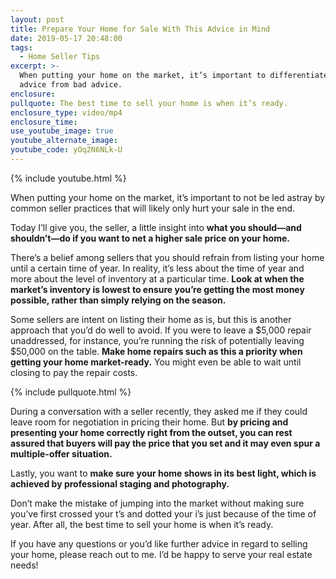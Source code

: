 ```yaml
---
layout: post
title: Prepare Your Home for Sale With This Advice in Mind
date: 2019-05-17 20:48:00
tags:
  - Home Seller Tips
excerpt: >-
  When putting your home on the market, it’s important to differentiate good
  advice from bad advice.
enclosure:
pullquote: The best time to sell your home is when it’s ready.
enclosure_type: video/mp4
enclosure_time:
use_youtube_image: true
youtube_alternate_image:
youtube_code: yOq2N6NLk-U
---
```


{% include youtube.html %}

When putting your home on the market, it’s important to not be led astray by common seller practices that will likely only hurt your sale in the end.&nbsp;

Today I’ll give you, the seller, a little insight into **what you should—and shouldn’t—do if you want to net a higher sale price on your home. &nbsp;**

There’s a belief among sellers that you should refrain from listing your home until a certain time of year. In reality, it’s less about the time of year and more about the level of inventory at a particular time. **Look at when the market’s inventory is lowest to ensure you’re getting the most money possible, rather than simply relying on the season.&nbsp;**

Some sellers are intent on listing their home as is, but this is another approach that you’d do well to avoid. If you were to leave a $5,000 repair unaddressed, for instance, you’re running the risk of potentially leaving $50,000 on the table. **Make home repairs such as this a priority when getting your home market-ready.** You might even be able to wait until closing to pay the repair costs. &nbsp; &nbsp;

{% include pullquote.html %}&nbsp;&nbsp;

During a conversation with a seller recently, they asked me if they could leave room for negotiation in pricing their home. But **by pricing and presenting your home correctly right from the outset, you can rest assured that buyers will pay the price that you set and it may even spur a multiple-offer situation. &nbsp;**

Lastly, you want to **make sure your home shows in its best light, which is achieved by professional staging and photography.&nbsp;**

Don’t make the mistake of jumping into the market without making sure you’ve first crossed your t’s and dotted your i’s just because of the time of year. After all, the best time to sell your home is when it’s ready.&nbsp;

If you have any questions or you’d like further advice in regard to selling your home, please reach out to me. I’d be happy to serve your real estate needs\!&nbsp;<br>&nbsp;

&nbsp;